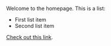 Welcome to the homepage. This is a list:

* First list item
* Second list item

[Check out this link](https://example.com/).